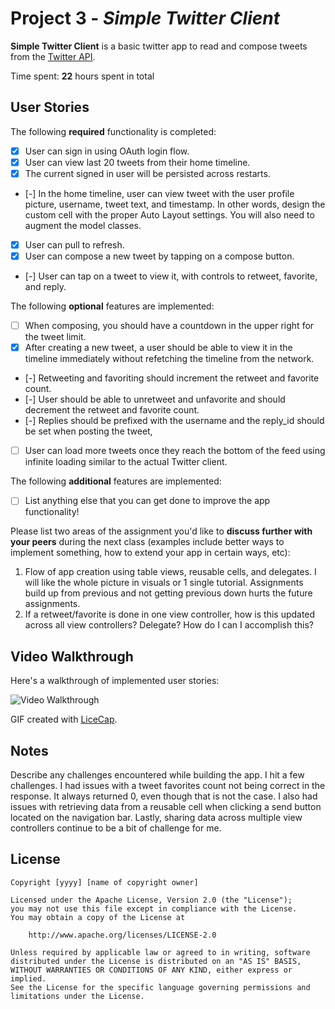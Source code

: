 # Project 3 - *Simple Twitter Client*

**Simple Twitter Client** is a basic twitter app to read and compose tweets from the [Twitter API](https://apps.twitter.com/).

Time spent: **22** hours spent in total

## User Stories

The following **required** functionality is completed:

- [X] User can sign in using OAuth login flow.
- [X] User can view last 20 tweets from their home timeline.
- [X] The current signed in user will be persisted across restarts.
- [-] In the home timeline, user can view tweet with the user profile picture, username, tweet text, and timestamp.  In other words, design the custom cell with the proper Auto Layout settings.  You will also need to augment the model classes.
- [X] User can pull to refresh.
- [X] User can compose a new tweet by tapping on a compose button.
- [-] User can tap on a tweet to view it, with controls to retweet, favorite, and reply.

The following **optional** features are implemented:

- [ ] When composing, you should have a countdown in the upper right for the tweet limit.
- [X] After creating a new tweet, a user should be able to view it in the timeline immediately without refetching the timeline from the network.
- [-] Retweeting and favoriting should increment the retweet and favorite count.
- [-] User should be able to unretweet and unfavorite and should decrement the retweet and favorite count.
- [-] Replies should be prefixed with the username and the reply_id should be set when posting the tweet,
- [ ] User can load more tweets once they reach the bottom of the feed using infinite loading similar to the actual Twitter client.

The following **additional** features are implemented:

- [ ] List anything else that you can get done to improve the app functionality!

Please list two areas of the assignment you'd like to **discuss further with your peers** during the next class (examples include better ways to implement something, how to extend your app in certain ways, etc):

1. Flow of app creation using table views, reusable cells, and delegates. I will like the whole picture in visuals or 1 single tutorial. Assignments build up from previous and not getting previous down hurts the future assignments.
2. If a retweet/favorite is done in one view controller, how is this updated across all view controllers? Delegate? How do I can I accomplish this?

## Video Walkthrough

Here's a walkthrough of implemented user stories:

<img src='1GdgxD8B2yoyRt8lJVcYv5VqFuyXMARGlbaFpZ3n4FaJGNPnVN' width='' alt='Video Walkthrough' />

GIF created with [LiceCap](http://www.cockos.com/licecap/).

## Notes

Describe any challenges encountered while building the app.
I hit a few challenges. I had issues with a tweet favorites count not being correct in the response. It always returned 0, even though that is not the case. I also had issues with retrieving data from a reusable cell when clicking a send button located on the navigation bar. Lastly, sharing data across multiple view controllers continue to be a bit of challenge for me.
## License

    Copyright [yyyy] [name of copyright owner]

    Licensed under the Apache License, Version 2.0 (the "License");
    you may not use this file except in compliance with the License.
    You may obtain a copy of the License at

        http://www.apache.org/licenses/LICENSE-2.0

    Unless required by applicable law or agreed to in writing, software
    distributed under the License is distributed on an "AS IS" BASIS,
    WITHOUT WARRANTIES OR CONDITIONS OF ANY KIND, either express or implied.
    See the License for the specific language governing permissions and
    limitations under the License.
